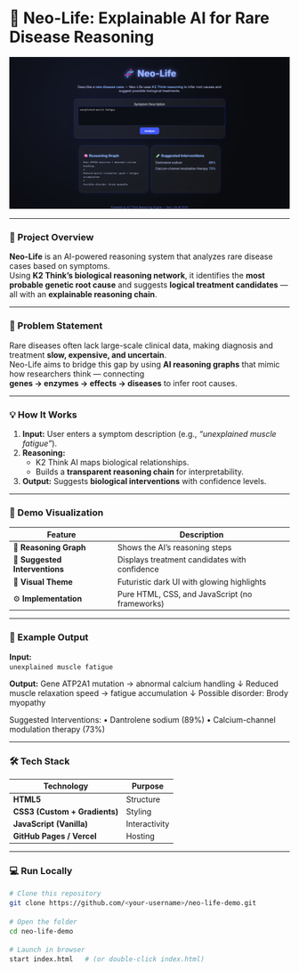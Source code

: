 # 🧬 Neo-Life: Explainable AI for Rare Disease Reasoning

![Neo-Life Screenshot](screenshot.png)

---

### 🚀 Project Overview
**Neo-Life** is an AI-powered reasoning system that analyzes rare disease cases based on symptoms.  
Using **K2 Think’s biological reasoning network**, it identifies the **most probable genetic root cause** and suggests **logical treatment candidates** — all with an **explainable reasoning chain**.

---

### 🎯 Problem Statement
Rare diseases often lack large-scale clinical data, making diagnosis and treatment **slow, expensive, and uncertain**.  
Neo-Life aims to bridge this gap by using **AI reasoning graphs** that mimic how researchers think — connecting  
**genes → enzymes → effects → diseases** to infer root causes.

---

### 💡 How It Works
1. **Input:** User enters a symptom description (e.g., *“unexplained muscle fatigue”*).  
2. **Reasoning:**  
   - K2 Think AI maps biological relationships.  
   - Builds a **transparent reasoning chain** for interpretability.  
3. **Output:** Suggests **biological interventions** with confidence levels.

---

### 🧩 Demo Visualization

| Feature | Description |
|----------|-------------|
| 🧠 **Reasoning Graph** | Shows the AI’s reasoning steps |
| 🧪 **Suggested Interventions** | Displays treatment candidates with confidence |
| 🌌 **Visual Theme** | Futuristic dark UI with glowing highlights |
| ⚙️ **Implementation** | Pure HTML, CSS, and JavaScript (no frameworks) |

---

### 🧠 Example Output
**Input:**  
`unexplained muscle fatigue`

**Output:**
Gene ATP2A1 mutation → abnormal calcium handling
↓
Reduced muscle relaxation speed → fatigue accumulation
↓
Possible disorder: Brody myopathy

Suggested Interventions:
• Dantrolene sodium (89%)
• Calcium-channel modulation therapy (73%)

---

### 🛠️ Tech Stack

| Technology | Purpose |
|-------------|----------|
| **HTML5** | Structure |
| **CSS3 (Custom + Gradients)** | Styling |
| **JavaScript (Vanilla)** | Interactivity |
| **GitHub Pages / Vercel** | Hosting |

---

### 💻 Run Locally
```bash
# Clone this repository
git clone https://github.com/<your-username>/neo-life-demo.git

# Open the folder
cd neo-life-demo

# Launch in browser
start index.html   # (or double-click index.html)
